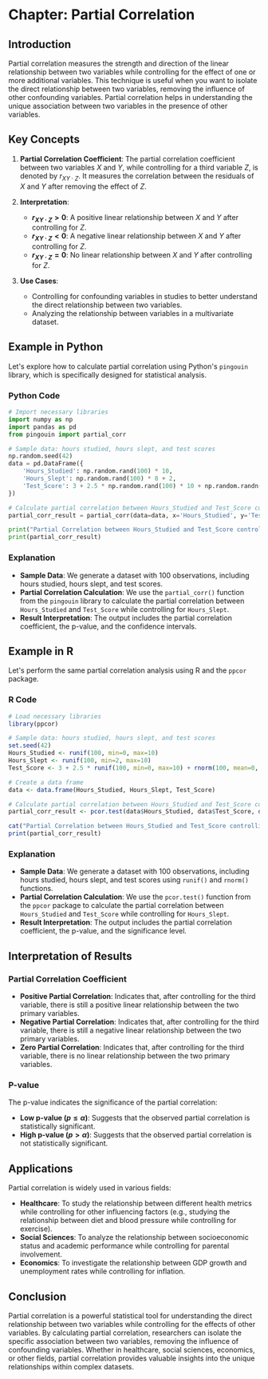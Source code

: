 # Chapter: Partial Correlation

## Introduction

Partial correlation measures the strength and direction of the linear relationship between two variables while controlling for the effect of one or more additional variables. This technique is useful when you want to isolate the direct relationship between two variables, removing the influence of other confounding variables. Partial correlation helps in understanding the unique association between two variables in the presence of other variables.

## Key Concepts

1. **Partial Correlation Coefficient**: The partial correlation coefficient between two variables $X$ and $Y$, while controlling for a third variable $Z$, is denoted by $r_{XY \cdot Z}$. It measures the correlation between the residuals of $X$ and $Y$ after removing the effect of $Z$.
   
2. **Interpretation**:
   - **$r_{XY \cdot Z} > 0$**: A positive linear relationship between $X$ and $Y$ after controlling for $Z$.
   - **$r_{XY \cdot Z} < 0$**: A negative linear relationship between $X$ and $Y$ after controlling for $Z$.
   - **$r_{XY \cdot Z} = 0$**: No linear relationship between $X$ and $Y$ after controlling for $Z$.

3. **Use Cases**:
   - Controlling for confounding variables in studies to better understand the direct relationship between two variables.
   - Analyzing the relationship between variables in a multivariate dataset.

## Example in Python

Let's explore how to calculate partial correlation using Python's `pingouin` library, which is specifically designed for statistical analysis.

### Python Code

```python
# Import necessary libraries
import numpy as np
import pandas as pd
from pingouin import partial_corr

# Sample data: hours studied, hours slept, and test scores
np.random.seed(42)
data = pd.DataFrame({
    'Hours_Studied': np.random.rand(100) * 10,
    'Hours_Slept': np.random.rand(100) * 8 + 2,
    'Test_Score': 3 + 2.5 * np.random.rand(100) * 10 + np.random.randn(100) * 2
})

# Calculate partial correlation between Hours_Studied and Test_Score controlling for Hours_Slept
partial_corr_result = partial_corr(data=data, x='Hours_Studied', y='Test_Score', covar='Hours_Slept')

print("Partial Correlation between Hours_Studied and Test_Score controlling for Hours_Slept:")
print(partial_corr_result)
```

### Explanation

- **Sample Data**: We generate a dataset with 100 observations, including hours studied, hours slept, and test scores.
- **Partial Correlation Calculation**: We use the `partial_corr()` function from the `pingouin` library to calculate the partial correlation between `Hours_Studied` and `Test_Score` while controlling for `Hours_Slept`.
- **Result Interpretation**: The output includes the partial correlation coefficient, the p-value, and the confidence intervals.

## Example in R

Let's perform the same partial correlation analysis using R and the `ppcor` package.

### R Code

```r
# Load necessary libraries
library(ppcor)

# Sample data: hours studied, hours slept, and test scores
set.seed(42)
Hours_Studied <- runif(100, min=0, max=10)
Hours_Slept <- runif(100, min=2, max=10)
Test_Score <- 3 + 2.5 * runif(100, min=0, max=10) + rnorm(100, mean=0, sd=2)

# Create a data frame
data <- data.frame(Hours_Studied, Hours_Slept, Test_Score)

# Calculate partial correlation between Hours_Studied and Test_Score controlling for Hours_Slept
partial_corr_result <- pcor.test(data$Hours_Studied, data$Test_Score, data$Hours_Slept)

cat("Partial Correlation between Hours_Studied and Test_Score controlling for Hours_Slept:\n")
print(partial_corr_result)
```

### Explanation

- **Sample Data**: We generate a dataset with 100 observations, including hours studied, hours slept, and test scores using `runif()` and `rnorm()` functions.
- **Partial Correlation Calculation**: We use the `pcor.test()` function from the `ppcor` package to calculate the partial correlation between `Hours_Studied` and `Test_Score` while controlling for `Hours_Slept`.
- **Result Interpretation**: The output includes the partial correlation coefficient, the p-value, and the significance level.

## Interpretation of Results

### Partial Correlation Coefficient

- **Positive Partial Correlation**: Indicates that, after controlling for the third variable, there is still a positive linear relationship between the two primary variables.
- **Negative Partial Correlation**: Indicates that, after controlling for the third variable, there is still a negative linear relationship between the two primary variables.
- **Zero Partial Correlation**: Indicates that, after controlling for the third variable, there is no linear relationship between the two primary variables.

### P-value

The p-value indicates the significance of the partial correlation:
- **Low p-value ($p \leq \alpha$)**: Suggests that the observed partial correlation is statistically significant.
- **High p-value ($p > \alpha$)**: Suggests that the observed partial correlation is not statistically significant.

## Applications

Partial correlation is widely used in various fields:

- **Healthcare**: To study the relationship between different health metrics while controlling for other influencing factors (e.g., studying the relationship between diet and blood pressure while controlling for exercise).
- **Social Sciences**: To analyze the relationship between socioeconomic status and academic performance while controlling for parental involvement.
- **Economics**: To investigate the relationship between GDP growth and unemployment rates while controlling for inflation.

## Conclusion

Partial correlation is a powerful statistical tool for understanding the direct relationship between two variables while controlling for the effects of other variables. By calculating partial correlation, researchers can isolate the specific association between two variables, removing the influence of confounding variables. Whether in healthcare, social sciences, economics, or other fields, partial correlation provides valuable insights into the unique relationships within complex datasets.
